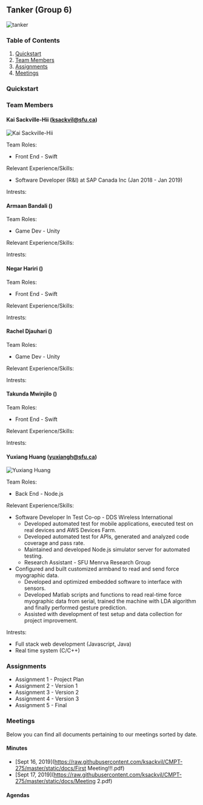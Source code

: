 ## Tanker (Group 6)
![tanker](https://raw.githubusercontent.com/ksackvil/CMPT-275/master/static/images/Tanker.png)

### Table of Contents  

1. [Quickstart](#quickstart)
2. [Team Members](#team-members)
3. [Assignments](#assignments)
4. [Meetings](#meetings)  
  
### Quickstart

### Team Members

#### Kai Sackville-Hii (ksackvil@sfu.ca)

![Kai Sackville-Hii](https://raw.githubusercontent.com/ksackvil/CMPT-275/master/static/images/Kai.JPG)

Team Roles:
  * Front End - Swift

Relevant Experience/Skills:
  * Software Developer (R&I) at SAP Canada Inc (Jan 2018 - Jan 2019)

Intrests:

#### Armaan Bandali ()

Team Roles:
  * Game Dev - Unity

Relevant Experience/Skills:

Intrests:

#### Negar Hariri ()

Team Roles:
  * Front End - Swift

Relevant Experience/Skills:

Intrests:

#### Rachel Djauhari ()

Team Roles:
  * Game Dev - Unity

Relevant Experience/Skills:

Intrests:

#### Takunda Mwinjilo ()

Team Roles:
  * Front End - Swift

Relevant Experience/Skills:

Intrests:

#### Yuxiang Huang (yuxiangh@sfu.ca)

![Yuxiang Huang](https://raw.githubusercontent.com/ksackvil/CMPT-275/master/static/images/YuxiangHuang.png)

Team Roles:
  * Back End - Node.js

Relevant Experience/Skills: 

  * Software Developer In Test Co-op - DDS Wireless International
    * Developed automated test for mobile applications, executed test on real devices and AWS Devices Farm.
    * Developed automated test for APIs, generated and analyzed code coverage and pass rate.
    * Maintained and developed Node.js simulator server for automated testing. 
    * Research Assistant - SFU Menrva Research Group
  * Configured and built customized armband to read and send force myographic data.
    * Developed and optimized embedded software to interface with sensors.
    * Developed Matlab scripts and functions to read real-time force myographic data from serial, trained the machine with LDA       algorithm and finally performed gesture prediction.
    * Assisted with development of test setup and data collection for project improvement.
  
Intrests:
  * Full stack web development (Javascript, Java)
  * Real time system (C/C++)

### Assignments

- Assignment 1 - Project Plan
- Assignment 2 - Version 1
- Assignment 3 - Version 2
- Assignment 4 - Version 3
- Assignment 5 - Final

### Meetings

Below you can find all documents pertaining to our meetings sorted by date.

#### Minutes

- [Sept 16, 2019](https://raw.githubusercontent.com/ksackvil/CMPT-275/master/static/docs/First Meeting!!!.pdf)
- [Sept 17, 2019](https://raw.githubusercontent.com/ksackvil/CMPT-275/master/static/docs/Meeting 2.pdf)

#### Agendas
